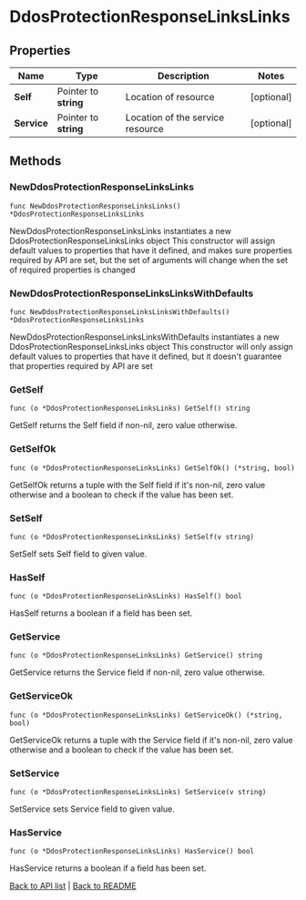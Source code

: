 # DdosProtectionResponseLinksLinks

## Properties

Name | Type | Description | Notes
------------ | ------------- | ------------- | -------------
**Self** | Pointer to **string** | Location of resource | [optional] 
**Service** | Pointer to **string** | Location of the service resource | [optional] 

## Methods

### NewDdosProtectionResponseLinksLinks

`func NewDdosProtectionResponseLinksLinks() *DdosProtectionResponseLinksLinks`

NewDdosProtectionResponseLinksLinks instantiates a new DdosProtectionResponseLinksLinks object
This constructor will assign default values to properties that have it defined,
and makes sure properties required by API are set, but the set of arguments
will change when the set of required properties is changed

### NewDdosProtectionResponseLinksLinksWithDefaults

`func NewDdosProtectionResponseLinksLinksWithDefaults() *DdosProtectionResponseLinksLinks`

NewDdosProtectionResponseLinksLinksWithDefaults instantiates a new DdosProtectionResponseLinksLinks object
This constructor will only assign default values to properties that have it defined,
but it doesn't guarantee that properties required by API are set

### GetSelf

`func (o *DdosProtectionResponseLinksLinks) GetSelf() string`

GetSelf returns the Self field if non-nil, zero value otherwise.

### GetSelfOk

`func (o *DdosProtectionResponseLinksLinks) GetSelfOk() (*string, bool)`

GetSelfOk returns a tuple with the Self field if it's non-nil, zero value otherwise
and a boolean to check if the value has been set.

### SetSelf

`func (o *DdosProtectionResponseLinksLinks) SetSelf(v string)`

SetSelf sets Self field to given value.

### HasSelf

`func (o *DdosProtectionResponseLinksLinks) HasSelf() bool`

HasSelf returns a boolean if a field has been set.

### GetService

`func (o *DdosProtectionResponseLinksLinks) GetService() string`

GetService returns the Service field if non-nil, zero value otherwise.

### GetServiceOk

`func (o *DdosProtectionResponseLinksLinks) GetServiceOk() (*string, bool)`

GetServiceOk returns a tuple with the Service field if it's non-nil, zero value otherwise
and a boolean to check if the value has been set.

### SetService

`func (o *DdosProtectionResponseLinksLinks) SetService(v string)`

SetService sets Service field to given value.

### HasService

`func (o *DdosProtectionResponseLinksLinks) HasService() bool`

HasService returns a boolean if a field has been set.


[Back to API list](../README.md#documentation-for-api-endpoints) | [Back to README](../README.md)


